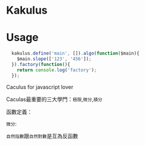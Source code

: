 Kakulus 
============


Usage
========

```javascript
  kakulus.define('main', []).algo(function($main){
    $main.slope(['123', '456']);
  }).factory(function(){
    return console.log('factory');
  });

```


Caculus for javascript lover


Caculas最重要的三大學門：`極限`,`微分`,`積分`

函數定義：




`微分`:






`自然指數`跟`自然對數`是互為反函數